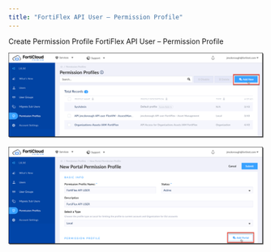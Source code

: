 ```yaml
---
title: "FortiFlex API User – Permission Profile"
---
```


Create Permission Profile FortiFlex API User – Permission Profile

![Slide Image](image1.png)

![Slide Image](image2.png)

